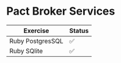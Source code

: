 # Pact Broker Services

| Exercise       | Status             |
| -------------- | ---------          |
| Ruby PostgresSQL        | :white_check_mark: |
| Ruby SQlite        | :white_check_mark: |
